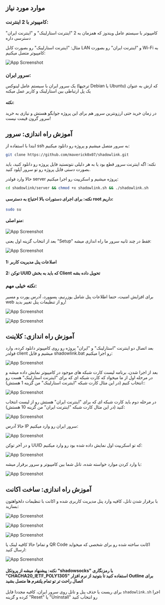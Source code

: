 ## موارد مورد نیاز
### کامپیوتر با 2 اینترنت:
کامپیوتر با سیستم عامل ویندوز که همزمان به 2  "اینترنت استارلینک" و "اینترنت ایران" دسترسی داره

مثال: "اینترنت استارلینک" رو بصورت کابل LAN و "اینترنت ایران" رو بصورت Wi-Fi به کامپیوتر متصل میکنیم:

![App Screenshot](https://raw.githubusercontent.com/maverick0x07/shadowlink/refs/heads/main/pics/nic.png)

### سرور ایران:
یک سرور ایران با سیستم عامل لینوکس (ترجیها Debian یا Ubuntu) که ازش به عنوان یک پل ارتباطی بین استارلینک و کاربر عمل میکنه

#### نکته:
در زمان خرید حتی ارزونترین سرور هم برای این پروژه جوابگو هستش و نیازی به خرید سرور گرون قیمت نیست!

## آموزش راه اندازی: سرور

ابتدا با استفاده از ssh به سرور متصل میشیم و پروژه رو دانلود میکنیم:

```bash
git clone https://github.com/maverick0x07/shadowlink.git
```

نکته: اگه اینترنت سرور قطع بود یا به هر دلیلی نتونستید فایل پروژه رو دانلود کنید، باید بصورت دستی فایل پروژه رو تو سرور آپلود کنید.

حالا وارد فولدر server پروژه میشیم و اسکریپت رو اجرا میکنیم:
```bash
cd shadowlink/server && chmod +x shadowlink.sh && ./shadowlink.sh
```

#### نکته: برای اجرای دستورات بالا احتیاج به دسترسی root داریم:
```bash
sudo su
```

#### منو اصلی:
![App Screenshot](https://raw.githubusercontent.com/maverick0x07/shadowlink/refs/heads/main/pics/server_menu.png)

بعد از انتخاب گزینه اول یعنی "Setup" فقط در چند ثانیه سرور ما راه اندازی میشه:

![App Screenshot](https://raw.githubusercontent.com/maverick0x07/shadowlink/refs/heads/main/pics/server_setup.png)

#### 1: اصلاعات پنل مدیریت کاربر
#### 2: توکن UUID که باید به بخش Client تحویل داده بشه

### نکته خیلی مهم:
برای افزایش امنیت، حتما اطلاعات پنل شامل یوزرنیم، پسوورد، آدرس پورت و مسیر web رو از تنظیمات پنل تغییر بدید!

![App Screenshot](https://raw.githubusercontent.com/maverick0x07/shadowlink/refs/heads/main/pics/panel_auth.png)

![App Screenshot](https://raw.githubusercontent.com/maverick0x07/shadowlink/refs/heads/main/pics/panel_url.png)

## آموزش راه اندازی: کلاینت
بعد اتصال دو اینترنت "استارلینک" و "ایران" پروژه رو روی کامپیوتر دانلود کرده، وارد فولدر client میشیم و فایل shadowlink.bat رو اجرا میکنیم:

![App Screenshot](https://raw.githubusercontent.com/maverick0x07/shadowlink/refs/heads/main/pics/client_script.png)

بعد از اجرا شدن، برنامه لیست کارت شبکه های موجود در کامپیوتر نمایش داده میشه و در مرحله اول از ما میخواد که کارت شبکه ای که برای "اینترنت استارلینک" هست رو :انتخاب کنیم (در این مثال کارت شبکه "اینترنت استارلینک" من گزینه 1 هستش):

![App Screenshot](https://raw.githubusercontent.com/maverick0x07/shadowlink/refs/heads/main/pics/client_starlink_nic.png)

در مرحله دوم باید کارت شبکه ای که برای "اینترنت ایران" هستش رو از لیست انتخاب کنید (در این مثال کارت شبکه "اینترنت ایران" من گزینه 10 هستش):

![App Screenshot](https://raw.githubusercontent.com/maverick0x07/shadowlink/refs/heads/main/pics/client_iran_nic.png)

حالا آدرس IP سرور ایران رو وارد میکنیم:

![App Screenshot](https://raw.githubusercontent.com/maverick0x07/shadowlink/refs/heads/main/pics/client_bridge_ip.png)

و در آخر توکن UUID که تو اسکریپت اول نمایش داده شده بود رو وارد میکنیم:

![App Screenshot](https://raw.githubusercontent.com/maverick0x07/shadowlink/refs/heads/main/pics/client_uuid.png)

با وارد کردن موارد خواسته شده، تانل شما بین کامپیوتر و سرور برقرار میشه:

![App Screenshot](https://raw.githubusercontent.com/maverick0x07/shadowlink/refs/heads/main/pics/client_tunnel.png)

## آموزش راه اندازی: ساخت اکانت
با برقرار شدن تانل، کافیه وارد پنل مدیریت کاربری شده و اکانت با تنظیمات دلخواهتون بسازید:

![App Screenshot](https://raw.githubusercontent.com/maverick0x07/shadowlink/refs/heads/main/pics/panel_client1.png)

![App Screenshot](https://raw.githubusercontent.com/maverick0x07/shadowlink/refs/heads/main/pics/panel_client2.png)

![App Screenshot](https://raw.githubusercontent.com/maverick0x07/shadowlink/refs/heads/main/pics/panel_client3.png)

و تمام! حالا کافیه لینک یا QR Code اکانت ساخته شده رو برای شخصی که میخواید ارسال کنید:

![App Screenshot](https://raw.githubusercontent.com/maverick0x07/shadowlink/refs/heads/main/pics/panel_client4.png)

#### نکته: پیشنهاد میشه از پروتکل "shadowsocks" با رمزنگاری "CHACHA20_IETF_POLY1305" استفاده کنید تا بتونید از نرم افزار Outline برای اتصال راحت تر تو تمام پلتفرم ها متصل بشید

برای ریست یا حذف پنل و تانل روی سرور ایران، کافیه مجددا فایل ```shadowlink.sh``` اجرا کرده و گزینه "Reset" یا "Uninstall" رو انتخاب کنید
